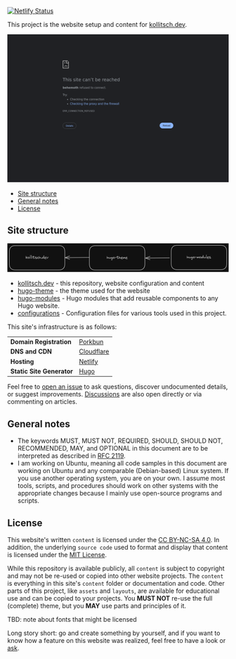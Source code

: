 <!--lint disable no-multiple-toplevel-headings -->

[![Netlify Status](https://api.netlify.com/api/v1/badges/02e05c7a-11a0-48e0-988f-7fc12267eb89/deploy-status)](https://app.netlify.com/sites/kollitsch-dev/deploys)

This project is the website setup and content for [kollitsch.dev](https://kollitsch.dev/).

![Screenshot of kollitsch.dev](.github/images/screenshot.png)

<!-- markdownlint-disable MD010 MD007 -->

<!--lint ignore-->

* [Site structure](#site-structure)
* [General notes](#general-notes)
* [License](#license)

<!-- markdownlint-enable MD010 MD007 -->

## Site structure

![module structure](.github/images/rm001.png)

* [kollitsch.dev](https://github.com/davidsneighbour/kollitsch.dev) - this repository, website configuration and content
* [hugo-theme](https://github.com/davidsneighbour/hugo-theme) - the theme used for the website
* [hugo-modules](https://github.com/davidsneighbour/hugo-modules) - Hugo modules that add reusable components to any Hugo website.
* [configurations](https://github.com/davidsneighbour/configurations) - Configuration files for various tools used in this project.

This site's infrastructure is as follows:

<!--lint ignore-->

|  |  |
| --- | --- |
| **Domain Registration** | [Porkbun](https://porkbun.com/products/domains) |
| **DNS and CDN** | [Cloudflare](https://cloudflare.com) |
| **Hosting** | [Netlify](https://netlify.com) |
| **Static Site Generator** | [Hugo](https://gohugo.io) |

Feel free to [open an issue](https://github.com/davidsneighbour/kollitsch.dev/issues/new?assignees=davidsneighbour\&labels=state%3Aunconfirmed\&template=custom.md\&title=) to ask questions, discover undocumented details, or suggest improvements. [Discussions](https://github.com/davidsneighbour/kollitsch.dev/discussions) are also open directly or via commenting on articles.

## General notes

* The keywords MUST, MUST NOT, REQUIRED, SHOULD, SHOULD NOT, RECOMMENDED, MAY, and OPTIONAL in this document are to be interpreted as described in [RFC 2119](https://www.ietf.org/rfc/rfc2119.txt).
* I am working on Ubuntu, meaning all code samples in this document are working on Ubuntu and any comparable (Debian-based) Linux system. If you use another operating system, you are on your own. I assume most tools, scripts, and procedures should work on other systems with the appropriate changes because I mainly use open-source programs and scripts.

## License

This website's written `content` is licensed under the [CC BY-NC-SA 4.0](http://creativecommons.org/licenses/by-nc-sa/4.0/). In addition, the underlying `source code` used to format and display that content is licensed under the [MIT License](LICENSE-MIT.md).

While this repository is available publicly, all `content` is subject to copyright and may not be re-used or copied into other website projects. The `content` is everything in this site's `content` folder or documentation and code. Other parts of this project, like `assets` and `layouts`, are available for educational use and can be copied to your projects. You **MUST NOT** re-use the full (complete) theme, but you **MAY** use parts and principles of it.

TBD: note about fonts that might be licensed

Long story short: go and create something by yourself, and if you want to know how a feature on this website was realized, feel free to have a look or [ask](https://github.com/davidsneighbour/kollitsch.dev/discussions/new?category=questions).
